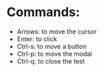 # Commands:
  - Arrows: to move the cursor
  - Enter: to click
  - Ctrl-s: to move a button
  - Ctrl-p: to move the modal
  - Ctrl-q: to close the test
